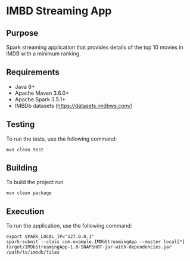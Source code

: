 # IMBD Streaming App

## Purpose

Spark streaming application that provides details of the top 10 movies in IMDB with a minimum ranking.

## Requirements

- Java 8+
- Apache Maven 3.6.0+
- Apache Spark 3.5.1+
- IMBDb datasets (https://datasets.imdbws.com/)

## Testing

To run the tests, use the following command:

```shell
mvn clean test
```

## Building

To build the project run

```shell
mvn clean package
```

## Execution

To run the application, use the following command:

```shell
export SPARK_LOCAL_IP="127.0.0.1"
spark-submit --class com.example.IMDbStreamingApp --master local[*] target/IMDbStreamingApp-1.0-SNAPSHOT-jar-with-dependencies.jar /path/to/imbdb/files
```
